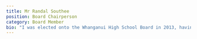 ```yaml
---
title: Mr Randal Southee
position: Board Chairperson
category: Board Member
bio: "I was elected onto the Whanganui High School Board in 2013, having previously been on the Board of Trustees for St John’s Hill School. Currently, I have my eldest son at Whanganui High School in Year 12 and another starting next year, so I am keen to continue to contribute to the School community.\r\n\n\r\n\nWe have some exciting projects ahead over the next three years, with a successful ERO visit in late 2015, the Board is now about to embark on a wider community engagement programme this school term to develop both our vision for WHS, and importantly what the community would like to see our graduate students develop into.\r\n\n\r\n\nI have had successful management and leadership experience across both private and not-for-profit sectors. My strengths are in governance, strategy and leadership. We are fortunate to have a great team of dedicated and passionate teachers, and a diverse and culturally rich community that afford our children the very best opportunity and environment to succeed in their educational endeavours. It is a great privilege to serve on the Board for another term and see completion of the work that has been started over the last term."
---
```


